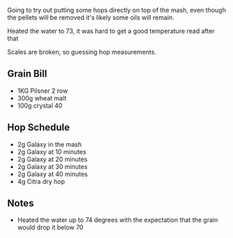 Going to try out putting some hops directly on top of the mash, even though the pellets will be removed it's likely some  oils will remain.

Heated the water to 73, it  was hard to get a good temperature read after that

Scales are broken, so guessing hop measurements.


Grain Bill
-----

* 1KG Pilsner 2 row
* 300g wheat malt
* 100g crystal 40

Hop Schedule
-------------

* 2g Galaxy in the mash
* 2g Galaxy at 10 minutes
* 2g Galaxy at 20 minutes
* 2g Galaxy at 30 minutes
* 2g Galaxy at 40 minutes
* 4g Citra dry hop


Notes
------

* Heated the water up to 74 degrees with the expectation that the grain would drop it below 70
